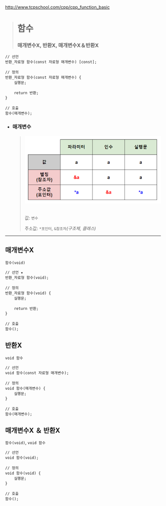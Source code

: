 http://www.tcpschool.com/cpp/cpp_function_basic
># 함수
> 
>### 매개변수X, 반환X, 매개변수X＆반환X
```
// 선언
반환_자료형 함수(const 자료형 매개변수) [const];

// 정의
반환_자료형 함수(const 자료형 매개변수) {
    실행문;
    
    return 반환;
}

// 호출
함수(매개변수);
```

+ ### 매개변수
  >###### <img src = 'img/매개변수.png'>
  >값: `변수`
  > 
  >주소값: `*포인터`, `&참조자`*(구조체, 클래스)* 

---

## 매개변수X
`함수(void)`
```
// 선언 ★
반환_자료형 함수(void);

// 정의
반환_자료형 함수(void) {
    실행문;
    
    return 반환;
}

// 호출
함수();
```

## 반환X
`void 함수`
```
// 선언
void 함수(const 자료형 매개변수);

// 정의
void 함수(매개변수) {
    실행문;
}

// 호출
함수(매개변수);
```

## 매개변수X ＆ 반환X
`함수(void)`, `void 함수`
```
// 선언
void 함수(void);

// 정의
void 함수(void) {
    실행문;
}

// 호출
함수();
```